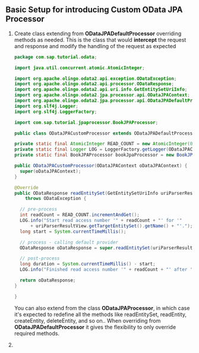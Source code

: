 ## Basic Setup for introducing Custom OData JPA Processor

1. Create class extending from **ODataJPADefaultProcessor** overriding methods as needed. This is the class that would **intercept** the request and response and modify the handling of the request as expected

    ```java
    package com.sap.tutorial.odata;

    import java.util.concurrent.atomic.AtomicInteger;

    import org.apache.olingo.odata2.api.exception.ODataException;
    import org.apache.olingo.odata2.api.processor.ODataResponse;
    import org.apache.olingo.odata2.api.uri.info.GetEntitySetUriInfo;
    import org.apache.olingo.odata2.jpa.processor.api.ODataJPAContext;
    import org.apache.olingo.odata2.jpa.processor.api.ODataJPADefaultProcessor;
    import org.slf4j.Logger;
    import org.slf4j.LoggerFactory;

    import com.sap.tutorial.jpaprocessor.BookJPAProcessor;

    public class ODataJPACustomProcessor extends ODataJPADefaultProcessor {

    private static final AtomicInteger READ_COUNT = new AtomicInteger(0);
    private static final Logger LOG = LoggerFactory.getLogger(ODataJPACustomProcessor.class);
    private static final BookJPAProcessor bookJpaProcessor = new BookJPAProcessor();

    public ODataJPACustomProcessor(ODataJPAContext oDataJPAContext) {
      super(oDataJPAContext);
    }

    @Override
    public ODataResponse readEntitySet(GetEntitySetUriInfo uriParserResultView, String contentType)
        throws ODataException {

      // pre-process
      int readCount = READ_COUNT.incrementAndGet();
      LOG.info("Start read access number '" + readCount + "' for '"
          + uriParserResultView.getTargetEntitySet().getName() + "'.");
      long start = System.currentTimeMillis();

      // process - calling default provider
      ODataResponse oDataResponse = super.readEntitySet(uriParserResultView, contentType);

      // post-process
      long duration = System.currentTimeMillis() - start;
      LOG.info("Finished read access number '" + readCount + "' after '" + duration + "'ms.");

      return oDataResponse;
    }

    }

    ```

   You can also extend from the class **ODataJPAProcessor**, in which case it's expected to redefine all the methods like readEntitySet, readEntity, createEntity, deleteEntity, and so on.. 
   When overriding from **ODataJPADefaultProcessor** it gives the flexibility to only override required methods. 
   

2. 

